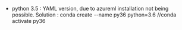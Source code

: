 - python 3.5 : YAML version, due to azureml installation not being possible. Solution : conda create --name py36 python=3.6 //conda activate py36